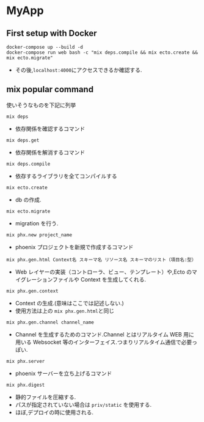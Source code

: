 # MyApp

## First setup with Docker

```
docker-compose up --build -d
docker-compose run web bash -c "mix deps.compile && mix ecto.create && mix ecto.migrate"
```

- その後,`localhost:4000`にアクセスできるか確認する.

## mix popular command

使いそうなものを下記に列挙

`mix deps`

- 依存関係を確認するコマンド

`mix deps.get`

- 依存関係を解消するコマンド

`mix deps.compile`

- 依存するライブラリを全てコンパイルする

`mix ecto.create`

- db の作成.

`mix ecto.migrate`

- migration を行う.

`mix phx.new project_name`

- phoenix プロジェクトを新規で作成するコマンド

`mix phx.gen.html Context名 スキーマ名 リソース名 スキーマのリスト（項目名:型）`

- Web レイヤーの実装（コントローラ、ビュー、テンプレート）や,Ecto のマイグレーションファイルや Context を生成してくれる.

`mix phx.gen.context`

- Context の生成.(意味はここでは記述しない.)
- 使用方法は上の `mix phx.gen.html`と同じ

`mix phx.gen.channel channel_name`

- Channel を生成するためのコマンド.Channel とはリアルタイム WEB 用に用いる Websocket 等のインターフェイス.つまりリアルタイム通信で必要っぽい.

`mix phx.server`

- phoenix サーバーを立ち上げるコマンド

`mix phx.digest`

- 静的ファイルを圧縮する.
- パスが指定されていない場合は `priv/static` を使用する.
- ほぼ,デプロイの時に使用される.
